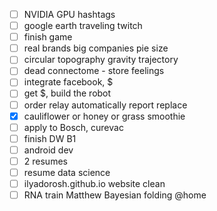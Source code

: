 - [ ] NVIDIA GPU hashtags
- [ ] google earth traveling twitch
- [ ] finish game 	
- [ ] real brands big companies pie size
- [ ] circular topography gravity trajectory
- [ ] dead connectome - store feelings
- [ ] integrate facebook, $
- [ ] get $, build the robot
- [ ] order relay automatically report replace 
- [x] cauliflower or honey or grass smoothie
- [ ] apply to Bosch, curevac
- [ ] finish DW B1
- [ ] android dev
- [ ] 2 resumes
- [ ] resume data science 
- [ ] ilyadorosh.github.io website clean
- [ ] RNA train Matthew Bayesian folding @home
